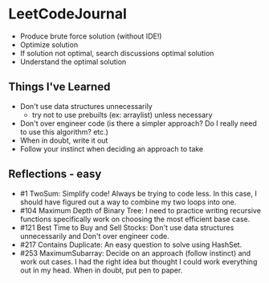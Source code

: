 # LeetCodeJournal
 - Produce brute force solution (without IDE!)
 - Optimize solution
 - If solution not optimal, search discussions optimal solution
 - Understand the optimal solution 

## Things I've Learned
 - Don't use data structures unnecessarily
   - try not to use prebuilts (ex: arraylist) unless necessary
 - Don't over engineer code (is there a simpler approach? Do I really need to use this algorithm? etc.)
 - When in doubt, write it out
 - Follow your instinct when deciding an approach to take

## Reflections - easy
 - #1 TwoSum: Simplify code! Always be trying to code less. In this case, I should have figured out a way to combine my two loops into one. 
 - #104 Maximum Depth of Binary Tree: I need to practice writing recursive functions specifically work on choosing the most efficient base case. 
 - #121 Best Time to Buy and Sell Stocks: Don't use data structures unnecessarily and Don't over engineer code.
 - #217 Contains Duplicate: An easy question to solve using HashSet. 
 - #253 MaximumSubarray: Decide on an approach (follow instinct) and work out cases. I had the right idea but thought I could work everything out in my head. When in doubt, put pen to paper. 
